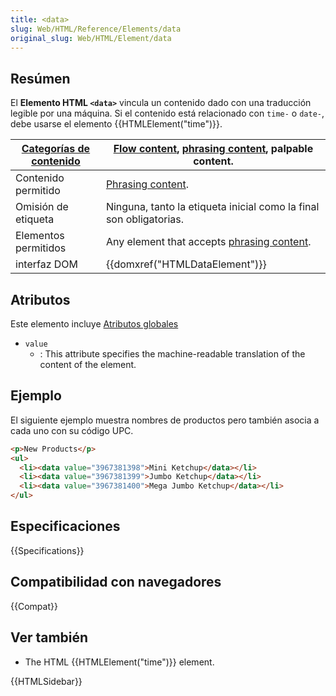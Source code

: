 ```yaml
---
title: <data>
slug: Web/HTML/Reference/Elements/data
original_slug: Web/HTML/Element/data
---
```


## Resúmen

El **Elemento HTML `<data>`** vincula un contenido dado con una traducción legible por una máquina. Si el contenido está relacionado con `time-` o `date-`, debe usarse el elemento {{HTMLElement("time")}}.

| [Categorías de contenido](/es/docs/Web/HTML/Guides/Content_categories) | [Flow content](/es/docs/Web/HTML/Guides/Content_categories#flow_content), [phrasing content](/es/docs/Web/HTML/Guides/Content_categories#phrasing_content), palpable content. |
| ---------------------------------------------------------------------- | ----------------------------------------------------------------------------------------------------------------------------------------------------------------------------- |
| Contenido permitido                                                    | [Phrasing content](/es/docs/Web/HTML/Guides/Content_categories#phrasing_content).                                                                                             |
| Omisión de etiqueta                                                    | Ninguna, tanto la etiqueta inicial como la final son obligatorias.                                                                                                            |
| Elementos permitidos                                                   | Any element that accepts [phrasing content](/es/docs/Web/HTML/Guides/Content_categories#phrasing_content).                                                                    |
| interfaz DOM                                                           | {{domxref("HTMLDataElement")}}                                                                                                                                                |

## Atributos

Este elemento incluye [Atributos globales](/es/docs/Web/HTML/Reference/Global_attributes)

- `value`
  - : This attribute specifies the machine-readable translation of the content of the element.

## Ejemplo

El siguiente ejemplo muestra nombres de productos pero también asocia a cada uno con su código UPC.

```html
<p>New Products</p>
<ul>
  <li><data value="3967381398">Mini Ketchup</data></li>
  <li><data value="3967381399">Jumbo Ketchup</data></li>
  <li><data value="3967381400">Mega Jumbo Ketchup</data></li>
</ul>
```

## Especificaciones

{{Specifications}}

## Compatibilidad con navegadores

{{Compat}}

## Ver también

- The HTML {{HTMLElement("time")}} element.

{{HTMLSidebar}}
